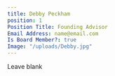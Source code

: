 ```yaml
---
title: Debby Peckham
position: 1
Position Title: Founding Advisor
Email Address: name@email.com
Is Board Member?: true
Image: "/uploads/Debby.jpg"
---
```


Leave blank
